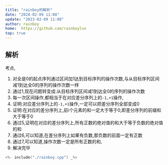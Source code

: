 ```yaml
---
title: "rainboy的解析"
date: "2024-02-09 11:08"
update: "2023-02-09 11:08"
author: rainboy
home:  https://github.com/rainboylvx
top: true
---
```


## 解析

考点,

1. 对全是$0$的起点序列通过区间加1达到目标序列的操作次数,与从目标序列区间减1到达全0的序列的操作次数一样
2. 通过$1$,现在问题转变成:从目标序列区间减1到达全0的序列的操作次数
3. 每一次区间操作,都相当于在对应差分序列上的`-1,+1`操作,
4. 证明:对应差分序列上的`-1,+1`操作,一定可以把差分序列全部变成0
5. 证明:在对应的差分序列上,前i个元素的和一定大于等于0,即差分序列的前缀和大于等于0
6. 通过5,证明在对应的差分序列上,所有正数的绝对值的和大于等于负数的绝对值的和
7. 通过6,可以知道,在差分序列上如果有负数,那负数的前面一定有正数
8. 通过7,可以知道,操作次数一定是所有正数的和,
9. 解决完毕


```cpp
<%- include("./rainboy.cpp") _%>
```


